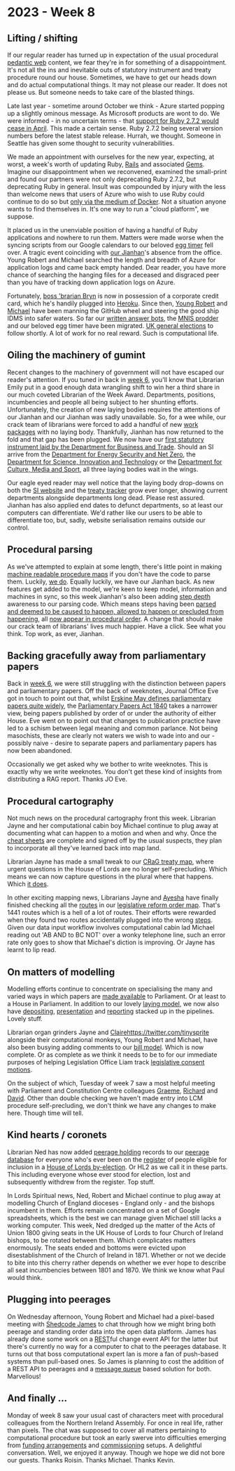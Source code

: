 # 2023 - Week 8

## Lifting / shifting

If our regular reader has turned up in expectation of the usual procedural [pedantic web](https://en.wikipedia.org/wiki/Semantic_Web) content, we fear they're in for something of a disappointment. It's not all the ins and inevitable outs of statutory instrument and treaty procedure round our house. Sometimes, we have to get our heads down and do actual computational things. It may not please our reader. It does not please us. But someone needs to take care of the blasted things.

Late last year - sometime around October we think - Azure started popping up a slightly ominous message. As Microsoft products are wont to do. We were informed - in no uncertain terms - that [support for Ruby 2.7.2 would cease in April](https://azure.microsoft.com/en-gb/updates/rubysupport/). This made a certain sense. Ruby 2.7.2 being several version numbers before the latest stable release. Hurrah, we thought. Someone in Seattle has given some thought to security vulnerabilities.

We made an appointment with ourselves for the new year, expecting, at worst, a week's worth of updating Ruby, [Rails](https://en.wikipedia.org/wiki/Ruby_on_Rails) and associated [Gems](https://en.wikipedia.org/wiki/RubyGems). Imagine our disappointment when we reconvened, examined the small-print and found our partners were not only deprecating Ruby 2.7.2, but deprecating Ruby in general. Insult was compounded by injury with the less than welcome news that users of Azure who wish to use Ruby could continue to do so but [only via the medium of Docker](https://github.com/Azure/app-service-linux-docs/blob/master/HowTo/use_ruby_with_container.md#how-to-run-ruby-on-rails-custom-container-on-app-service). Not a situation anyone wants to find themselves in. It's one way to run a "cloud platform", we suppose.

It placed us in the unenviable position of having a handful of Ruby applications and nowhere to run them. Matters were made worse when the syncing scripts from our Google calendars to our beloved [egg timer](https://api.parliament.uk/egg-timer) fell over. A tragic event coinciding with [our Jianhan](https://twitter.com/jianhanzhu)'s absence from the office. Young Robert and Michael searched the length and breadth of Azure for application logs and came back empty handed. Dear reader, you have more chance of searching the hanging files for a deceased and disgraced peer than you have of tracking down application logs on Azure.

Fortunately, [boss 'brarian Bryn](https://twitter.com/brynmrgn) is now in possession of a corporate credit card, which he's handily plugged into [Heroku](https://en.wikipedia.org/wiki/Heroku). Since then, [Young Robert](https://mastodon.me.uk/@robertbrook) and [Michael](https://mastodon.me.uk/@fantasticlife) have been manning the GitHub wheel and steering the good ship IDMS into safer waters. So far our [written answer bots](https://written-questions.herokuapp.com/), the [MNIS prodder](https://api.parliament.uk/mnis-prodder) and our beloved egg timer have been migrated. [UK general elections](https://api.parliament.uk/uk-general-elections) to follow shortly. A lot of work for no real reward. Such is computational life.

## Oiling the machinery of gumint

Recent changes to the machinery of government will not have escaped our reader's attention. If you tuned in back in [week 6](https://ukparliament.github.io/ontologies/meta/weeknotes/2023/06/#librarians-of-the-week), you'll know that Librarian Emily put in a good enough data wrangling shift to win her a third share in our much coveted Librarian of the Week Award. Departments, positions, incumbencies and people all being subject to her shunting efforts. Unfortunately, the creation of new laying bodies requires the attentions of our Jianhan and our Jianhan was sadly unavailable. So, for a wee while, our crack team of librarians were forced to add a handful of new [work packages](https://ukparliament.github.io/ontologies/procedure/procedure-ontology#d4e222) with no laying body. Thankfully, Jianhan has now returned to the fold and that gap has been plugged. We now have our [first statutory instrument laid by the Department for Business and Trade](https://statutoryinstruments.parliament.uk/?SearchTerm=&House=&LayingBodyId=iOu7GKad&Procedure=&ParliamentaryProcess=&RecommendedForProcedureChange=&ConcernsRaisedByCommittee=&MotionToStop=&DebateScheduled=&ShowAdvanced=true). Should an SI arrive from the [Department for Energy Security and Net Zero](https://www.gov.uk/government/organisations/department-for-energy-security-and-net-zero/about), the [Department for Science, Innovation and Technology](https://www.gov.uk/government/organisations/department-for-science-innovation-and-technology/about) or the [Department for Culture, Media and Sport](https://www.gov.uk/government/organisations/department-for-culture-media-and-sport), all three laying bodies wait in the wings.

Our eagle eyed reader may well notice that the laying body drop-downs on both the [SI website](https://statutoryinstruments.parliament.uk/) and the [treaty tracker](https://treaties.parliament.uk/) grow ever longer, showing current departments alongside departments long dead. Please rest assured. Jianhan has also applied end dates to defunct departments, so at least our computers can differentiate. We'd rather like our users to be able to differentiate too, but, sadly, website serialisation remains outside our control.

## Procedural parsing

As we've attempted to explain at some length, there's little point in making [machine readable procedure maps](https://ukparliament.github.io/ontologies/procedure/maps/) if you don't have the code to parse them. Luckily, [we do](https://github.com/ukparliament/procedure-parsing). Equally luckily, we have our Jianhan back. As new features get added to the model, we're keen to keep model, information and machines in sync, so this week Jianhan's also been adding [step depth](https://ukparliament.github.io/ontologies/procedure/procedure-ontology#d4e255) awareness to our parsing code. Which means steps having been [parsed and deemed to be caused to happen, allowed to happen or precluded from happening](https://ukparliament.github.io/ontologies/procedure/maps/meta/design-notes/#potential-states-of-a-business-step), all [now appear in procedural order](https://procedures.azurewebsites.net/WorkPackages/5421/stepreport). A change that should make our crack team of librarians' lives much happier. Have a click. See what you think. Top work, as ever, Jianhan.

## Backing gracefully away from parliamentary papers

Back in [week 6](https://ukparliament.github.io/ontologies/meta/weeknotes/2023/06/#on-the-mystery-of-parliamentary-papers), we were still struggling with the distinction between papers and parliamentary papers. Off the back of weeknotes, Journal Office Eve got in touch to point out that, whilst [Erskine May defines parliamentary papers quite widely](https://erskinemay.parliament.uk/section/6445/introduction-to-parliamentary-papers-publications-and-records/), the [Parliamentary Papers Act 1840](https://www.legislation.gov.uk/ukpga/Vict/3-4/9/contents) takes a narrower view, being papers published by order of or under the authority of either House. Eve went on to point out that changes to publication practice have led to a schism between legal meaning and common parlance. Not being masochists, these are clearly not waters we wish to wade into and our - possibly naive - desire to separate papers and parliamentary papers has now been abandoned.

Occasionally we get asked why we bother to write weeknotes. This is exactly why we write weeknotes. You don't get these kind of insights from distributing a RAG report. Thanks JO Eve.

## Procedural cartography

Not much news on the procedural cartography front this week. Librarian Jayne and her computational cabin boy Michael continue to plug away at documenting what can happen to a motion and when and why. Once the [cheat sheets](https://ukparliament.github.io/ontologies/procedure/maps/meta/motion-cheat-sheets/) are complete and signed off by the usual suspects, they plan to incorporate all they've learned back into map land.

Librarian Jayne has made a small tweak to our [CRaG treaty map](https://ukparliament.github.io/ontologies/procedure/maps/treaties/crag-treaties/crag-treaties.pdf), where urgent questions in the House of Lords are no longer self-precluding. Which means we can now capture questions in the plural where that happens. Which [it does](https://hansard.parliament.uk/Lords/2022-10-26/debates/066EF61C-72FB-450B-84F1-8485E4BA8629/UK-IndiaFreeTradeDeal).

In other exciting mapping news, Librarians Jayne and [Ayesha](https://mastodon.me.uk/@askalibrarylady) have finally finished checking all the [routes](https://ukparliament.github.io/ontologies/procedure/procedure-ontology#d4e164) in our [legislative reform order map](https://ukparliament.github.io/ontologies/procedure/maps/legislation/secondary/statutory-instruments/super-affirmative-procedures/legislative-reform-orders/legislative-reform-order.pdf). That's 1441 routes which is a hell of a lot of routes. Their efforts were rewarded when they found two routes accidentally plugged into the wrong [steps](https://ukparliament.github.io/ontologies/procedure/procedure-ontology#d4e175). Given our data input workflow involves computational cabin lad Michael reading out 'AB AND to BC NOT' over a wonky telephone line, such an error rate only goes to show that Michael's diction is improving. Or Jayne has learnt to lip read.

## On matters of modelling

Modelling efforts continue to concentrate on specialising the many and varied ways in which papers are [made available](https://ukparliament.github.io/ontologies/making-available/making-available-ontology) to Parliament. Or at least to a House in Parliament. In addition to our lovely [laying model](https://ukparliament.github.io/ontologies/laying/laying-ontology), we now also have [depositing](https://ukparliament.github.io/ontologies/depositing/depositing-ontology), [presentation](https://ukparliament.github.io/ontologies/presentation/presentation-ontology) and [reporting](https://ukparliament.github.io/ontologies/reporting/reporting-ontology) stacked up in the pipelines. Lovely stuff.

Librarian organ grinders Jayne and [Claire]()https://twitter.com/tinysprite alongside their computational monkeys, Young Robert and Michael, have also been busying adding comments to our [bill model](https://ukparliament.github.io/ontologies/bill/bill-ontology). Which is now complete. Or as complete as we think it needs to be to for our immediate purposes of helping Legislation Office Liam track [legislative consent motions](https://ukparliament.github.io/ontologies/procedure/maps/legislation/primary/#legislative-consent-motions).

On the subject of which, Tuesday of week 7 saw a most helpful meeting with Parliament and Constitution Centre colleagues [Graeme](https://twitter.com/woodstockjag), [Richard](https://twitter.com/Richard24235966) and [David](https://twitter.com/davidtorrance). Other than double checking we haven't made entry into LCM procedure self-precluding, we don't think we have any changes to make here. Though time will tell.

## Kind hearts / coronets

Librarian Ned has now added [peerage holding](https://ukparliament.github.io/ontologies/peerage/peerage-ontology#d4e112) records to our [peerage database](https://peerages.historyofparliamentonline.org/) for everyone who's ever been on the [register](https://www.parliament.uk/business/publications/house-of-lords-publications/records-of-activities-and-membership/register-of-all-hereditary-peers/) of people eligible for inclusion in a [House of Lords by-election](https://en.wikipedia.org/wiki/By-elections_to_the_House_of_Lords). Or HL2 as we call it in these parts. This including everyone whose ever stood for election, lost and subsequently withdrew from the register. Top stuff.

In Lords Spiritual news, Ned, Robert and Michael continue to plug away at modelling Church of England dioceses - England only - and the bishops incumbent in them. Efforts remain concentrated on a set of Google spreadsheets, which is the best we can manage given Michael still lacks a working computer. This week, Ned dredged up the matter of the Acts of Union 1800 giving seats in the UK House of Lords to four Church of Ireland bishops, to be rotated between them. Which complicates matters enormously. The seats ended and bottoms were evicted upon disestablishment of the Church of Ireland in 1871. Whether or not we decide to bite into this cherry rather depends on whether we ever hope to describe all seat incumbencies between 1801 and 1870. We think we know what Paul would think.

## Plugging into peerages

On Wednesday afternoon, Young Robert and Michael had a pixel-based meeting with [Shedcode James](https://mastodon.me.uk/@jamesjefferies) to chat through how we might bring both peerage and standing order data into the open data platform. James has already done some work on a [REST](https://en.wikipedia.org/wiki/Representational_state_transfer)ful change event API for the latter but there's currently no way for a computer to chat to the peerages database. It turns out that boss computational expert Ian is more a fan of push-based systems than pull-based ones. So James is planning to cost the addition of a REST API to peerages and a [message queue](https://en.wikipedia.org/wiki/Message_queue) based solution for both. Marvellous!

## And finally ...

Monday of week 8 saw your usual cast of characters meet with procedural colleagues from the Northern Ireland Assembly. For once in real life, rather than pixels. The chat was supposed to cover all matters pertaining to computational procedure but took an early swerve into difficulties emerging from [funding arrangements](https://platformplaybook.xyz/funding) and [commissioning](https://platformplaybook.xyz/identify) setups. A delightful conversation. Well, we enjoyed it anyway. Though we hope we did not bore our guests. Thanks Roisin. Thanks Michael. Thanks Kevin.